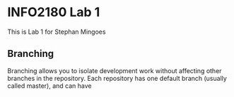 # INFO2180 Lab 1

This is Lab 1 for Stephan Mingoes

## Branching

Branching allows you to isolate development work without
affecting other branches in the repository. Each repository
has one default branch (usually called master), and can have
